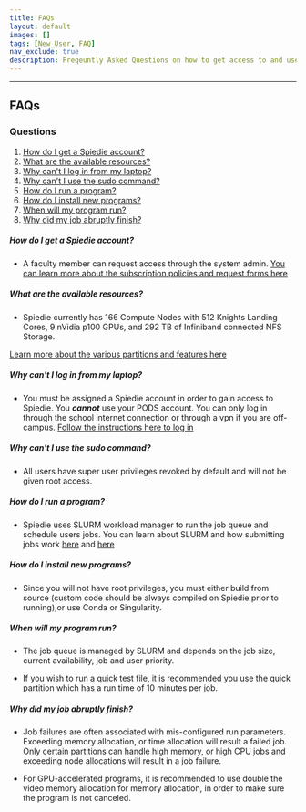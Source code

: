 ```yaml
---
title: FAQs
layout: default
images: [] 
tags: [New_User, FAQ]
nav_exclude: true
description: Freqeuntly Asked Questions on how to get access to and use Spiedie
---
```


***

## FAQs

### Questions
1. [How do I get a Spiedie account?](#get_spiedie)
2. [What are the available resources?](#spiedie_resources)
3. [Why can't I log in from my laptop?](#remote_login)
4. [Why can't I use the sudo command?](#no_sudo)
5. [How do I run a program?](#run_program)
6. [How do I install new programs?](#install_question)
7. [When will my program run?](#wait_times)
8. [Why did my job abruptly finish?](#job_failures)

##### <a name="get_spiedie"></a> How do I get a Spiedie account?

- A faculty member can request access through the system admin. 
<a href="gain_access.html" target="_blank">You can learn more about the subscription policies and request forms here </a> 

##### <a name="spiedie_resources"></a> What are the available resources?

- Spiedie currently has 166 Compute Nodes with 512 Knights Landing Cores, 9 nVidia p100 GPUs, and 292 TB of Infiniband connected NFS Storage. 

[Learn more about the various partitions and features here](spiedie_partitions.html) 

##### <a name="remote_login"></a> Why can't I log in from my laptop?

- You must be assigned a Spiedie account in order to gain access to Spiedie. You ***cannot*** use your PODS account. You can only log in through the school internet connection or through a vpn if you are off-campus. [Follow the instructions here to log in](login.html)

##### <a name="no_sudo"></a> Why can't I use the sudo command?

- All users have super user privileges revoked by default and will not be given root access.  

##### <a name="run_program"></a> How do I run a program?

- Spiedie uses SLURM workload manager to run the job queue and schedule users jobs. You can learn about SLURM and how submitting jobs work [here](basic_slurm_commands.html) and [here](submitting_jobs.html)

##### <a name="install_question"></a> How do I install new programs?

- Since you will not have root privileges, you must either build from source (custom code should be always compiled on Spiedie prior to running),or use Conda or Singularity. 

##### <a name="wait_times"></a> When will my program run?

- The job queue is managed by SLURM and depends on the job size, current availability, job and user priority. 

- If you wish to run a quick test file, it is recommended you use the quick partition which has a run time of 10 minutes per job. 

##### <a name="job_failures"></a> Why did my job abruptly finish?

- Job failures are often associated with mis-configured run parameters. Exceeding memory allocation, or time allocation will result a failed job. Only certain partitions can handle high memory, or high CPU jobs and exceeding node allocations will result in a job failure. 

- For GPU-accelerated programs, it is recommended to use double the video memory allocation for memory allocation, in order to make sure the program is not canceled. 
